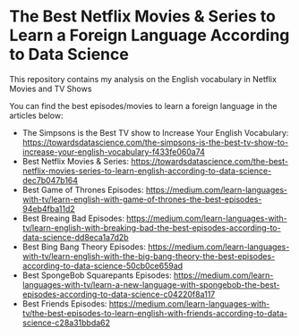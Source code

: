 # The Best Netflix Movies & Series to Learn a Foreign Language According to Data Science
This repository contains my analysis on the English vocabulary in Netflix Movies and TV Shows

You can find the best episodes/movies to learn a foreign language in the articles below:

- The Simpsons is the Best TV show to Increase Your English Vocabulary: https://towardsdatascience.com/the-simpsons-is-the-best-tv-show-to-increase-your-english-vocabulary-f433fe060a74
- Best Netflix Movies & Series: https://towardsdatascience.com/the-best-netflix-movies-series-to-learn-english-according-to-data-science-dec7b047b164
- Best Game of Thrones Episodes: https://medium.com/learn-languages-with-tv/learn-english-with-game-of-thrones-the-best-episodes-94eb4fba11d2
- Best Breaing Bad Episodes: https://medium.com/learn-languages-with-tv/learn-english-with-breaking-bad-the-best-episodes-according-to-data-science-dd8eca1a7d2b
- Best Bing Bang Theory Episodes: https://medium.com/learn-languages-with-tv/learn-english-with-the-big-bang-theory-the-best-episodes-according-to-data-science-50cb0ce659ad
- Best SpongeBob Squarepants Episodes: https://medium.com/learn-languages-with-tv/learn-a-new-language-with-spongebob-the-best-episodes-according-to-data-science-c04220f8a117
- Best Friends Episodes: https://medium.com/learn-languages-with-tv/the-best-episodes-to-learn-english-with-friends-according-to-data-science-c28a31bbda62
